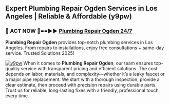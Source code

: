 ## Expert Plumbing Repair Ogden Services in Los Angeles | Reliable & Affordable (y9pw)  

<h3>🚿 ACT NOW 🌟==►► <a href="https://tinyurl.com/2ne6vx2x" rel="nofollow">Plumbing Repair Ogden 24/7</a></h3>

**Plumbing Repair Ogden** provides top-notch plumbing services in Los Angeles. From repairs to installations, enjoy free consultations + same-day service. Trusted Solutions 2025!

[![y9pw](https://i.imgur.com/4PFF4AK.jpeg)](https://tinyurl.com/2ne6vx2x)
When it comes to **Plumbing Repair Ogden**, our team ensures top-quality service with transparent pricing and efficient solutions. The cost depends on labor, materials, and complexity—whether it’s a leaky faucet or a major pipe replacement. We start with a thorough inspection, provide a clear estimate, then proceed with precision repairs using durable parts. Trust us for reliable, long-lasting fixes with a friendly, professional touch every time.